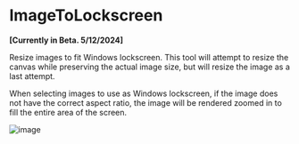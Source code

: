 # ImageToLockscreen

**[Currently in Beta. 5/12/2024]**

Resize images to fit Windows lockscreen. This tool will attempt to resize the canvas while preserving the actual image size, but will resize the image as a last attempt.

When selecting images to use as Windows lockscreen, if the image does not have the correct aspect ratio, the image will be rendered zoomed in to fill the entire area of the screen. 


![image](https://github.com/heribertolugo/ImageToLockscreen/assets/26213368/9e648a4d-3630-464c-9acd-b96f312d5dc7)
